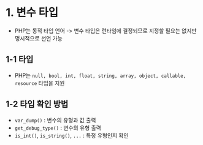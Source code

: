 # 1. 변수 타입

- PHP는 동적 타입 언어 -> 변수 타입은 런타임에 결정되므로 지정할 필요는 없지만 명시적으로 선언 가능

## 1-1 타입

- PHP는 `null, bool, int, float, string, array, object, callable, resource` 타입을 지원

## 1-2 타입 확인 방법

- `var_dump()` : 변수의 유형과 값 출력
- `get_debug_type()` : 변수의 유형 출력
- `is_int()`, `is_string()`, `...` : 특정 유형인지 확인
